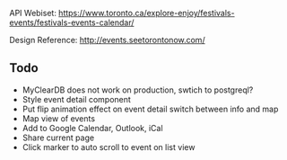 API Webiset: https://www.toronto.ca/explore-enjoy/festivals-events/festivals-events-calendar/

Design Reference: http://events.seetorontonow.com/

## Todo
* MyClearDB does not work on production, swtich to postgreql?
* Style event detail component
* Put flip animation effect on event detail switch between info and map
* Map view of events
* Add to Google Calendar, Outlook, iCal
* Share current page
* Click marker to auto scroll to event on list view